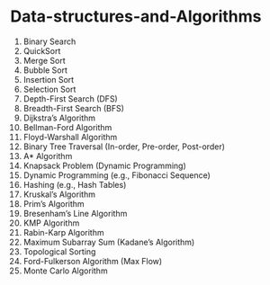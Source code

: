 # Data-structures-and-Algorithms

1. Binary Search
2. QuickSort
3. Merge Sort
4. Bubble Sort
5. Insertion Sort
6. Selection Sort
7. Depth-First Search (DFS)
8. Breadth-First Search (BFS)
9. Dijkstra’s Algorithm
10. Bellman-Ford Algorithm
11. Floyd-Warshall Algorithm
12. Binary Tree Traversal (In-order, Pre-order, Post-order)
13. A* Algorithm
14. Knapsack Problem (Dynamic Programming)
15. Dynamic Programming (e.g., Fibonacci Sequence)
16. Hashing (e.g., Hash Tables)
17. Kruskal’s Algorithm
18. Prim’s Algorithm
19. Bresenham’s Line Algorithm
20. KMP Algorithm
21. Rabin-Karp Algorithm
22. Maximum Subarray Sum (Kadane’s Algorithm)
23. Topological Sorting
24. Ford-Fulkerson Algorithm (Max Flow)
25. Monte Carlo Algorithm
